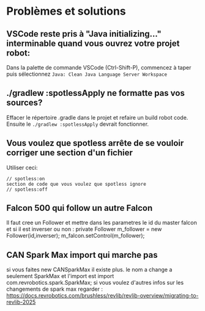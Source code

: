 # Problèmes et solutions

## VSCode reste pris à "Java initializing..." interminable quand vous ouvrez votre projet robot:

Dans la palette de commande VSCode (Ctrl-Shift-P), commencez à taper puis sélectionnez `Java: Clean Java Language Server Workspace`

## ./gradlew :spotlessApply ne formatte pas vos sources?
Effacer le répertoire .gradle dans le projet et refaire un build robot code.
Ensuite le `./gradlew :spotlessApply` devrait fonctionner.

## Vous voulez que spotless arrête de se vouloir corriger une section d'un fichier
Utiliser ceci:
```
// spotless:on
section de code que vous voulez que spotless ignore
// spotless:off
```
## Falcon 500 qui follow un autre Falcon
Il faut cree un Follower et mettre dans les parametres le id du master falcon et si il est inverser ou non : private Follower m_follower = new Follower(id,inverser); 
m_falcon.setControl(m_follower);

## CAN Spark Max import qui marche pas
si vous faites new CANSparkMax il existe plus. le nom a change a seulement SparkMax et l'import est import com.revrobotics.spark.SparkMax;
si vous voulez d'autres infos sur les changements de spark max regarder : https://docs.revrobotics.com/brushless/revlib/revlib-overview/migrating-to-revlib-2025